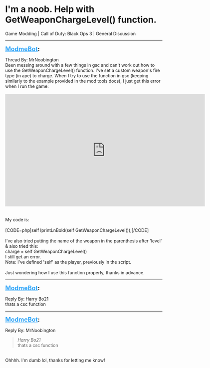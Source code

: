 # I'm a noob. Help with GetWeaponChargeLevel() function.
Game Modding | Call of Duty: Black Ops 3 | General Discussion

---
<strong style="font-size: 1.4em;"><span style="text-decoration: underline;text-decoration-color: #34a7f9;"><span style="color:#34a7f9;">ModmeBot</span></span>:</strong>

<p>Thread By: MrNoobington<br />Been messing around with a few things in gsc and can&#39;t work out how to use the GetWeaponChargeLevel() function. I&#39;ve set a custom weapon&#39;s fire type (in ape) to charge. When I try to use the function in gsc (keeping similarly to the example provided in the mod tools docs), I just get this error when I run the game:<br /> <br /><iframe type="text/html" width="640" height="360" src="https://www.youtube.com/embed/a/egsTw" frameborder="0"></iframe><br /> <br /> <br />My code is:<br /> <br />[CODE=php]self IprintLnBold(self GetWeaponChargeLevel());[/CODE]<br /> <br />I&#39;ve also tried putting the name of the weapon in the parenthesis after &#39;level&#39; &amp; also tried this:<br />charge = self GetWeaponChargeLevel()<br />I still get an error.<br />Note: I&#39;ve defined &#39;self&#39; as the player, previously in the script.<br /> <br />Just wondering how I use this function properly, thanks in advance.</p>

---
<strong style="font-size: 1.4em;"><span style="text-decoration: underline;text-decoration-color: #34a7f9;"><span style="color:#34a7f9;">ModmeBot</span></span>:</strong>

<p>Reply By: Harry Bo21<br />thats a csc function</p>

---
<strong style="font-size: 1.4em;"><span style="text-decoration: underline;text-decoration-color: #34a7f9;"><span style="color:#34a7f9;">ModmeBot</span></span>:</strong>

<p>Reply By: MrNoobington<br /><blockquote><em>Harry Bo21</em><br />thats a csc function</blockquote><br /> Ohhhh. I&#39;m dumb lol, thanks for letting me know!</p>

